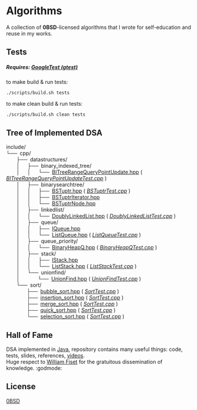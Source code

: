 # Algorithms

A collection of **0BSD**-licensed algorithms that I wrote for self-education and reuse in my works.

## Tests
##### Requires: [GoogleTest (gtest)](https://github.com/google/googletest)
to make build & run tests:
```
./scripts/build.sh tests
```
to make clean build & run tests:
```
./scripts/build.sh clean tests
```

## Tree of Implemented DSA
include/\
└── cpp/\
    ├── datastructures/\
    │   ├── binary_indexed_tree/\
    │   │   └── [BITreeRangeQueryPointUpdate.hpp] ( *[BITreeRangeQueryPointUpdateTest.cpp]* )\
    │   ├── binarysearchtree/\
    │   │   ├── [BSTuptr.hpp] ( *[BSTuptrTest.cpp]* )\
    │   │   ├── [BSTuptrIterator.hpp]\
    │   │   └── [BSTuptrNode.hpp]\
    │   ├── linkedlist/\
    │   │   └── [DoublyLinkedList.hpp] ( *[DoublyLinkedListTest.cpp]* )\
    │   ├── queue/\
    │   │   ├── [IQueue.hpp]\
    │   │   └── [ListQueue.hpp] ( *[ListQueueTest.cpp]* )\
    │   ├── queue_priority/\
    │   │   └── [BinaryHeapQ.hpp] ( *[BinaryHeapQTest.cpp]* )\
    │   ├── stack/\
    │   │   ├── [IStack.hpp]\
    │   │   └── [ListStack.hpp] ( *[ListStackTest.cpp]* )\
    │   └── unionfind/\
    │       └── [UnionFind.hpp] ( *[UnionFindTest.cpp]* )\
    └── sort/\
        ├── [bubble_sort.hpp] ( *[SortTest.cpp]* )\
        ├── [insertion_sort.hpp] ( *[SortTest.cpp]* )\
        ├── [merge_sort.hpp] ( *[SortTest.cpp]* )\
        ├── [quick_sort.hpp] ( *[SortTest.cpp]* )\
        └── [selection_sort.hpp] ( *[SortTest.cpp]* )

[BITreeRangeQueryPointUpdate.hpp]: ./include/cpp/datastructures/binary_indexed_tree/BITreeRangeQueryPointUpdate.hpp
[BITreeRangeQueryPointUpdateTest.cpp]: ./tests/unit/datastructures/binary_indexed_tree/BITreeRangeQueryPointUpdateTest.cpp
[BSTuptr.hpp                 ]: ./include/cpp/datastructures/binarysearchtree/BSTuptr.hpp
[BSTuptrIterator.hpp         ]: ./include/cpp/datastructures/binarysearchtree/BSTuptrIterator.hpp
[BSTuptrNode.hpp             ]: ./include/cpp/datastructures/binarysearchtree/BSTuptrNode.hpp
[BSTuptrTest.cpp             ]: ./tests/unit/datastructures/binarysearchtree/BSTuptrTest.cpp
[BinaryHeapQ.hpp             ]: ./include/cpp/datastructures/queue_priority/BinaryHeapQ.hpp
[BinaryHeapQTest.cpp         ]: ./tests/unit/datastructures/queue_priority/BinaryHeapQTest.cpp
[DoublyLinkedList.hpp        ]: ./include/cpp/datastructures/linkedlist/DoublyLinkedList.hpp
[DoublyLinkedListTest.cpp    ]: ./tests/unit/datastructures/linkedlist/DoublyLinkedListTest.cpp
[IQueue.hpp                  ]: ./include/cpp/datastructures/queue/IQueue.hpp
[IStack.hpp                  ]: ./include/cpp/datastructures/stack/IStack.hpp
[ListQueue.hpp               ]: ./include/cpp/datastructures/queue/ListQueue.hpp
[ListQueueTest.cpp           ]: ./tests/unit/datastructures/queue/ListQueueTest.cpp
[ListStack.hpp               ]: ./include/cpp/datastructures/stack/ListStack.hpp
[ListStackTest.cpp           ]: ./tests/unit/datastructures/stack/ListStackTest.cpp
[SortTest.cpp                ]: ./tests/unit/sort/SortTest.cpp
[UnionFind.hpp               ]: ./include/cpp/datastructures/unionfind/UnionFind.hpp
[UnionFindTest.cpp           ]: ./tests/unit/datastructures/unionfind/UnionFindTest.cpp
[bubble_sort.hpp             ]: ./include/cpp/sort/bubble_sort.hpp
[insertion_sort.hpp          ]: ./include/cpp/sort/insertion_sort.hpp
[merge_sort.hpp              ]: ./include/cpp/sort/merge_sort.hpp
[quick_sort.hpp              ]: ./include/cpp/sort/quick_sort.hpp
[selection_sort.hpp          ]: ./include/cpp/sort/selection_sort.hpp

## Hall of Fame
DSA implemented in [Java](https://github.com/williamfiset/Algorithms),
repository contains many useful things: code, tests, slides, references,
[videos](https://www.youtube.com/c/WilliamFiset-videos/playlists).\
Huge respect to [William Fiset](https://github.com/williamfiset)
for the gratuitous dissemination of knowledge. :godmode:

## License
[0BSD](https://choosealicense.com/licenses/0bsd/)
